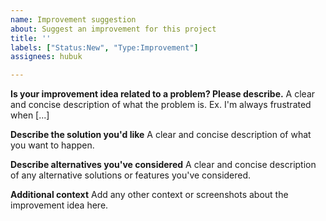```yaml
---
name: Improvement suggestion
about: Suggest an improvement for this project
title: ''
labels: ["Status:New", "Type:Improvement"]
assignees: hubuk

---
```


**Is your improvement idea related to a problem? Please describe.**
A clear and concise description of what the problem is. Ex. I'm always frustrated when [...]

**Describe the solution you'd like**
A clear and concise description of what you want to happen.

**Describe alternatives you've considered**
A clear and concise description of any alternative solutions or features you've considered.

**Additional context**
Add any other context or screenshots about the improvement idea here.
